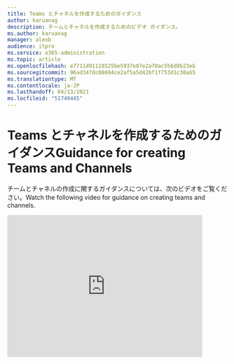 ```yaml
---
title: Teams とチャネルを作成するためのガイダンス
author: karuanag
description: チームとチャネルを作成するためのビデオ ガイダンス。
ms.author: karuanag
manager: alexb
audience: itpro
ms.service: o365-administration
ms.topic: article
ms.openlocfilehash: e7711d91118525be5937e07e2a70ac556d9b23eb
ms.sourcegitcommit: 96ad347dc08694ce2af5a5d42bf1f753d1c30a65
ms.translationtype: MT
ms.contentlocale: ja-JP
ms.lasthandoff: 04/13/2021
ms.locfileid: "51749445"
---
```

# <a name="guidance-for-creating-teams-and-channels"></a><span data-ttu-id="6f1e8-103">Teams とチャネルを作成するためのガイダンス</span><span class="sxs-lookup"><span data-stu-id="6f1e8-103">Guidance for creating Teams and Channels</span></span>
<span data-ttu-id="6f1e8-104">チームとチャネルの作成に関するガイダンスについては、次のビデオをご覧ください。</span><span class="sxs-lookup"><span data-stu-id="6f1e8-104">Watch the following video for guidance on creating teams and channels.</span></span>
<iframe width="445" height="324" src="https://www.youtube.com/embed/hjJWtoaRJeE?rel=0" frameborder="0" allow="autoplay; encrypted-media" allowfullscreen></iframe>
